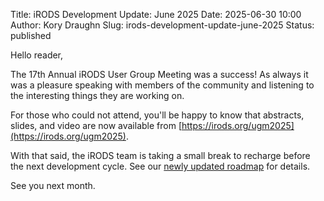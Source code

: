 Title: iRODS Development Update: June 2025
Date: 2025-06-30 10:00
Author: Kory Draughn
Slug: irods-development-update-june-2025
Status: published


Hello reader,

The 17th Annual iRODS User Group Meeting was a success! As always it was a pleasure speaking with members of the community and listening to the interesting things they are working on.

For those who could not attend, you'll be happy to know that abstracts, slides, and video are now available from [https://irods.org/ugm2025](https://irods.org/ugm2025).

With that said, the iRODS team is taking a small break to recharge before the next development cycle. See our [newly updated roadmap](https://irods.org/roadmap/#2025) for details.

See you next month.
